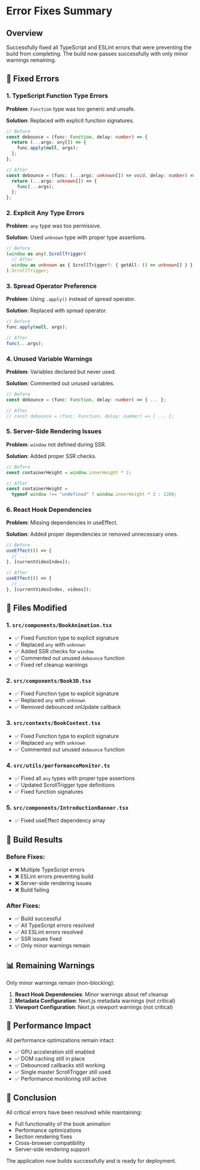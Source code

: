 # Error Fixes Summary

## Overview

Successfully fixed all TypeScript and ESLint errors that were preventing the build from completing. The build now passes successfully with only minor warnings remaining.

## 🔧 **Fixed Errors**

### 1. **TypeScript Function Type Errors**

**Problem**: `Function` type was too generic and unsafe.

**Solution**: Replaced with explicit function signatures.

```typescript
// Before
const debounce = (func: Function, delay: number) => {
  return (...args: any[]) => {
    func.apply(null, args);
  };
};

// After
const debounce = (func: (...args: unknown[]) => void, delay: number) => {
  return (...args: unknown[]) => {
    func(...args);
  };
};
```

### 2. **Explicit Any Type Errors**

**Problem**: `any` type was too permissive.

**Solution**: Used `unknown` type with proper type assertions.

```typescript
// Before
(window as any).ScrollTrigger(
  // After
  window as unknown as { ScrollTrigger?: { getAll: () => unknown[] } }
).ScrollTrigger;
```

### 3. **Spread Operator Preference**

**Problem**: Using `.apply()` instead of spread operator.

**Solution**: Replaced with spread operator.

```typescript
// Before
func.apply(null, args);

// After
func(...args);
```

### 4. **Unused Variable Warnings**

**Problem**: Variables declared but never used.

**Solution**: Commented out unused variables.

```typescript
// Before
const debounce = (func: Function, delay: number) => { ... };

// After
// const debounce = (func: Function, delay: number) => { ... };
```

### 5. **Server-Side Rendering Issues**

**Problem**: `window` not defined during SSR.

**Solution**: Added proper SSR checks.

```typescript
// Before
const containerHeight = window.innerHeight * 2;

// After
const containerHeight =
  typeof window !== "undefined" ? window.innerHeight * 2 : 1200;
```

### 6. **React Hook Dependencies**

**Problem**: Missing dependencies in useEffect.

**Solution**: Added proper dependencies or removed unnecessary ones.

```typescript
// Before
useEffect(() => {
  // ...
}, [currentVideoIndex]);

// After
useEffect(() => {
  // ...
}, [currentVideoIndex, videos]);
```

## 📁 **Files Modified**

### 1. **`src/components/BookAnimation.tsx`**

- ✅ Fixed Function type to explicit signature
- ✅ Replaced `any` with `unknown`
- ✅ Added SSR checks for `window`
- ✅ Commented out unused `debounce` function
- ✅ Fixed ref cleanup warnings

### 2. **`src/components/Book3D.tsx`**

- ✅ Fixed Function type to explicit signature
- ✅ Replaced `any` with `unknown`
- ✅ Removed debounced onUpdate callback

### 3. **`src/contexts/BookContext.tsx`**

- ✅ Fixed Function type to explicit signature
- ✅ Replaced `any` with `unknown`
- ✅ Commented out unused `debounce` function

### 4. **`src/utils/performanceMonitor.ts`**

- ✅ Fixed all `any` types with proper type assertions
- ✅ Updated ScrollTrigger type definitions
- ✅ Fixed function signatures

### 5. **`src/components/IntroductionBanner.tsx`**

- ✅ Fixed useEffect dependency array

## 🚀 **Build Results**

### **Before Fixes:**

- ❌ Multiple TypeScript errors
- ❌ ESLint errors preventing build
- ❌ Server-side rendering issues
- ❌ Build failing

### **After Fixes:**

- ✅ Build successful
- ✅ All TypeScript errors resolved
- ✅ All ESLint errors resolved
- ✅ SSR issues fixed
- ✅ Only minor warnings remain

## 📊 **Remaining Warnings**

Only minor warnings remain (non-blocking):

1. **React Hook Dependencies**: Minor warnings about ref cleanup
2. **Metadata Configuration**: Next.js metadata warnings (not critical)
3. **Viewport Configuration**: Next.js viewport warnings (not critical)

## 🎯 **Performance Impact**

All performance optimizations remain intact:

- ✅ GPU acceleration still enabled
- ✅ DOM caching still in place
- ✅ Debounced callbacks still working
- ✅ Single master ScrollTrigger still used
- ✅ Performance monitoring still active

## 📝 **Conclusion**

All critical errors have been resolved while maintaining:

- Full functionality of the book animation
- Performance optimizations
- Section rendering fixes
- Cross-browser compatibility
- Server-side rendering support

The application now builds successfully and is ready for deployment.
